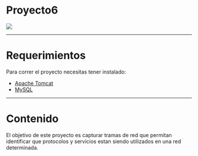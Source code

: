 # Proyecto6

![](https://img.shields.io/badge/Project%20Version-0.0.1-brightgreen)

---

# Requerimientos

Para correr el proyecto necesitas tener instalado:

- [Apache Tomcat](https://tomcat.apache.org/download-90.cgi)
- [MySQL](https://dev.mysql.com/downloads/installer/)

---

# Contenido

El objetivo de este proyecto es capturar tramas de red que permitan identificar que protocolos y servicios estan siendo utilizados en una red determinada.
